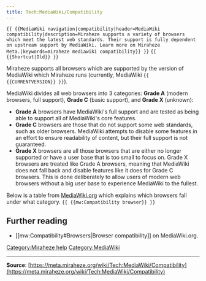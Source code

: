 ```yaml
---
title: Tech:MediaWiki/Compatibility
---
```


 `{{ {{MediaWiki navigation|compatibility|header=MediaWiki compatibility|description=Miraheze supports a variety of browsers which meet the latest web standards. Their support is fully dependent on upstream support by MediaWiki. Learn more on Miraheze Meta.|keywords=miraheze mediawiki compatibility}} }}` `{{ {{Shortcut|Old}} }}`
<!--T:3-->
Miraheze supports all browsers which are supported by the version of MediaWiki which Miraheze runs (currently, MediaWiki `{{ {{CURRENTVERSION}} }}`).

<!--T:4-->
MediaWiki divides all web browsers into 3 categories: **Grade A** (modern browsers, full support), **Grade C** (basic support), and **Grade X** (unknown):

<!--T:5-->
* **Grade A** browsers have MediaWiki's full support and are tested as being able to support all of MediaWiki's core features.
* **Grade C** browsers are those that do not support some web standards, such as older browsers. MediaWiki attempts to disable some features in an effort to ensure readability of content, but their full support is not guaranteed.
* **Grade X** browsers are all those browsers that are either no longer supported or have a user base that is too small to focus on. Grade X browsers are treated like Grade A browsers, meaning that MediaWiki does not fall back and disable features like it does for Grade C browsers. This is done deliberately to allow users of modern web browsers without a big user base to experience MediaWiki to the fullest.

<!--T:6-->
Below is a table from [MediaWiki.org](https://meta.miraheze.org/wiki/mw:) which explains which browsers fall under what category. `{{ {{mw:Compatibility browser}} }}`
<!--T:7-->
## Further reading 

* [[mw:Compatibility#Browsers|Browser compatibility]] on MediaWiki.org.

[Category:Miraheze help](https://meta.miraheze.org/wiki/Category:Miraheze_help)
[Category:MediaWiki](https://meta.miraheze.org/wiki/Category:MediaWiki)

----
**Source**: [https://meta.miraheze.org/wiki/Tech:MediaWiki/Compatibility](https://meta.miraheze.org/wiki/Tech:MediaWiki/Compatibility)